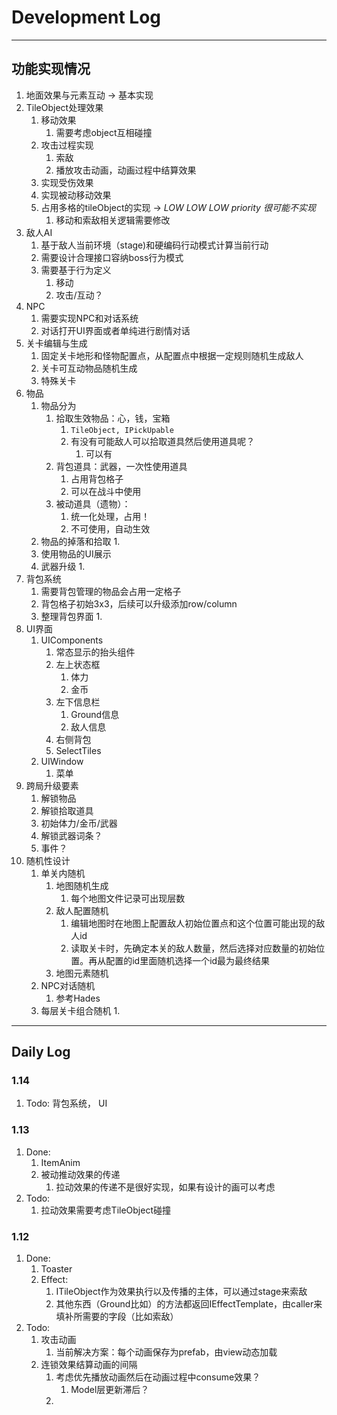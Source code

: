 ﻿# Development Log

----

## 功能实现情况

1. 地面效果与元素互动 -> 基本实现
2. TileObject处理效果
   1. 移动效果
      1. 需要考虑object互相碰撞
   2. 攻击过程实现
      1. 索敌
      2. 播放攻击动画，动画过程中结算效果
   3. 实现受伤效果
   4. 实现被动移动效果
   5. 占用多格的tileObject的实现 -> *LOW LOW LOW priority 很可能不实现*
      1. 移动和索敌相关逻辑需要修改
3. 敌人AI
   1. 基于敌人当前环境（stage)和硬编码行动模式计算当前行动
   2. 需要设计合理接口容纳boss行为模式
   3. 需要基于行为定义
      1. 移动
      2. 攻击/互动？
4. NPC
   1. 需要实现NPC和对话系统
   2. 对话打开UI界面或者单纯进行剧情对话
5. 关卡编辑与生成
   1. 固定关卡地形和怪物配置点，从配置点中根据一定规则随机生成敌人
   2. 关卡可互动物品随机生成
   3. 特殊关卡
6. 物品
   1. 物品分为
      1. 拾取生效物品：心，钱，宝箱
         1. `TileObject, IPickUpable`
         2. 有没有可能敌人可以拾取道具然后使用道具呢？
            1. 可以有
      2. 背包道具：武器，一次性使用道具
         1. 占用背包格子
         2. 可以在战斗中使用
      3. 被动道具（遗物）：
         1. 统一化处理，占用！
         2. 不可使用，自动生效
   2. 物品的掉落和拾取
      1. 
   3. 使用物品的UI展示
   4. 武器升级
      1. 
7. 背包系统
   1. 需要背包管理的物品会占用一定格子
   2. 背包格子初始3x3，后续可以升级添加row/column
   3. 整理背包界面
      1. 
8. UI界面
   1. UIComponents
      1. 常态显示的抬头组件
      2. 左上状态框
         1. 体力
         2. 金币
      3. 左下信息栏
         1. Ground信息
         2. 敌人信息
      4. 右侧背包
      5. SelectTiles
   2. UIWindow
      1. 菜单
9. 跨局升级要素
   1. 解锁物品
   2. 解锁拾取道具
   3. 初始体力/金币/武器
   4. 解锁武器词条？
   5. 事件？
10. 随机性设计
    1. 单关内随机
       1. 地图随机生成
          1. 每个地图文件记录可出现层数
       2. 敌人配置随机
          1. 编辑地图时在地图上配置敌人初始位置点和这个位置可能出现的敌人id
          2. 读取关卡时，先确定本关的敌人数量，然后选择对应数量的初始位置。再从配置的id里面随机选择一个id最为最终结果
       3. 地图元素随机
    2. NPC对话随机
       1. 参考Hades
    3. 每层关卡组合随机
       1. 

---

## Daily Log

### 1.14
1. Todo: 背包系统， UI


### 1.13
1. Done:
   1. ItemAnim
   2. 被动推动效果的传递
      1. 拉动效果的传递不是很好实现，如果有设计的画可以考虑
2. Todo:
   1. 拉动效果需要考虑TileObject碰撞


### 1.12

1. Done:
   1. Toaster
   2. Effect:
      1. ITileObject作为效果执行以及传播的主体，可以通过stage来索敌
      2. 其他东西（Ground比如）的方法都返回IEffectTemplate，由caller来填补所需要的字段（比如索敌）
2. Todo:
   1. 攻击动画
      1. 当前解决方案：每个动画保存为prefab，由view动态加载
   2. 连锁效果结算动画的间隔
      1. 考虑优先播放动画然后在动画过程中consume效果？
         1. Model层更新滞后？
      2. 

